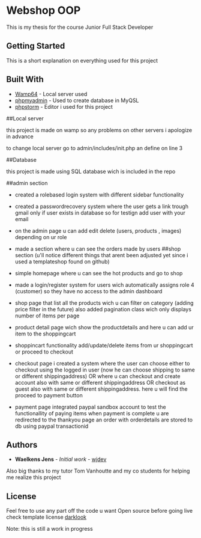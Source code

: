 # Webshop OOP

This is my thesis for the course Junior Full Stack Developer 

## Getting Started

This is a short explanation on everything used for this project



## Built With

* [Wamp64](http://www.wampserver.com/en/download-wampserver-64bits/) - Local server used
* [phpmyadmin](https://www.phpmyadmin.net/docs/) - Used to create database in MyQSL
* [phpstorm](https://www.jetbrains.com/phpstorm/documentation/?gclid=Cj0KCQiAmsrxBRDaARIsANyiD1ozipiuME-EFc-KV6ciHjizNF684DgG-DMv3VuiX7GiQ_3IK-YatZIaAnFMEALw_wcB) - Editor i used for this project





##Local server 

this project is made on wamp so any problems on other servers i apologize in advance
  
to change local server go to admin/includes/init.php an define on line 3
  
##Database

this project is made using SQL database wich is included in the repo
  

  

  
##admin section
  
- created a rolebased login system with different sidebar functionality
- created a passwordrecovery system where the user gets a link trough gmail only if user exists in database so for testign add user with your email
- on the admin page u can add edit delete (users, products , images) depending on ur role
- made a section where u can see the orders made by users
##shop section (u'll notice different things that arent been adjusted yet since i used a templateshop found on github)
  
- simple homepage where u can see the hot products and go to shop
- made a login/register system for users wich automatically assigns role 4 (customer) so they have no access to the admin dashboard
- shop page that list all the products wich u can filter on category (adding price filter in the future) also added pagination class wich only displays number of items per page
- product detail page wich show the productdetails and here u can add ur item to the shoppingcart
- shoppincart functionality add/update/delete items from ur shoppingcart or proceed to checkout
- checkout page i created a system where the user can choose either to checkout using the logged in user (now he can choose shipping to same or different shippingaddress) OR where u can checkout and create account also with same or different shippingaddress OR checkout as guest also with same or different shippingaddress. here u will find the proceed to payment button
- payment page integrated paypal sandbox account to test the functionallity of paying items when payment is complete u are redirected to the thankyou page an order with orderdetails are stored to db using paypal transactionid
  
  
## Authors
 
* **Waelkens Jens** - *Initial work* - [wjdev](https://github.com/waelkensjens)
 
Also big thanks to my tutor Tom Vanhoutte and my co students for helping me realize this project 
 
 
## License
 
Feel free to use any part off the code u want Open source before going live check template license [darklook](http://www.lionode.com/)
 
  
 Note: this is still a work in progress
